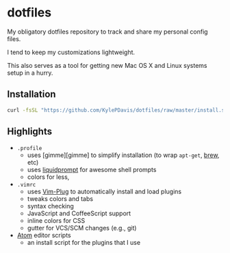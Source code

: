 # dotfiles

My obligatory dotfiles repository to track and share my personal config files.

I tend to keep my customizations lightweight.

This also serves as a tool for getting new Mac OS X and Linux systems setup in a hurry.



## Installation

```bash
curl -fsSL "https://github.com/KylePDavis/dotfiles/raw/master/install.sh" | bash -
```



## Highlights

* `.profile`
  - uses [gimme][gimme] to simplify installation (to wrap `apt-get`, [brew][brew], etc)
  - uses [liquidprompt][liquidprompt] for awesome shell prompts
  - colors for less,
* `.vimrc`
  - uses [Vim-Plug][vim-plug] to automatically install and load plugins
  - tweaks colors and tabs
  - syntax checking
  - JavaScript and CoffeeScript support
  - inline colors for CSS
  - gutter for VCS/SCM changes (e.g., git)
* [Atom][atom] editor scripts
  - an install script for the plugins that I use



[liquidprompt]: https://github.com/nojhan/liquidprompt
[brew]: http://brew.sh
[atom]: https://atom.io
[vim-plug]: https://github.com/junegunn/vim-plug

